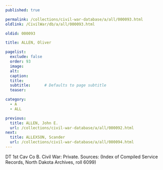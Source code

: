 ```yaml
---
published: true

permalink: /collections/civil-war-database/a/all/000093.html
oldlink: /CivilWar/db/a/all/000093.html

oldid: 000093

title: ALLEN, Oliver

pagelist:
  exclude: false
  order: 93
  image: 
  alt:
  caption:
  title:
  subtitle:      # Defaults to page subtitle
  teaser:

category: 
  - A 
  - ALL

previous:
  title: ALLEN, John E.
  url: /collections/civil-war-database/a/all/000092.html  
next:
  title: ALLEXSON, Scander
  url: /collections/civil-war-database/a/all/000094.html   
---
```

DT 1st Cav Co B. Civil War: Private. Sources: (Index of Compiled Service Records, North Dakota Archives, roll 6099)